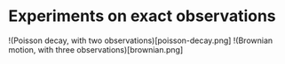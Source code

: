 # Experiments on exact observations

!(Poisson decay, with two observations)[poisson-decay.png]
!(Brownian motion, with three observations)[brownian.png]

